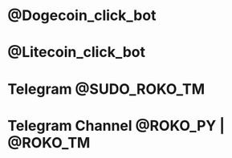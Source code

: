 # @Dogecoin_click_bot

# @Litecoin_click_bot

# Telegram @SUDO_ROKO_TM

# Telegram Channel @ROKO_PY | @ROKO_TM
